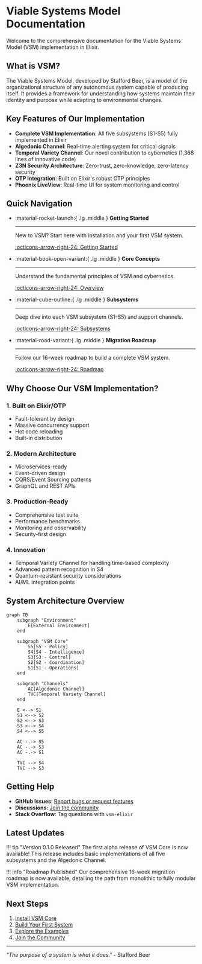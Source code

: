 # Viable Systems Model Documentation

Welcome to the comprehensive documentation for the Viable Systems Model (VSM) implementation in Elixir.

## What is VSM?

The Viable Systems Model, developed by Stafford Beer, is a model of the organizational structure of any autonomous system capable of producing itself. It provides a framework for understanding how systems maintain their identity and purpose while adapting to environmental changes.

## Key Features of Our Implementation

- **Complete VSM Implementation**: All five subsystems (S1-S5) fully implemented in Elixir
- **Algedonic Channel**: Real-time alerting system for critical signals
- **Temporal Variety Channel**: Our novel contribution to cybernetics (1,368 lines of innovative code)
- **Z3N Security Architecture**: Zero-trust, zero-knowledge, zero-latency security
- **OTP Integration**: Built on Elixir's robust OTP principles
- **Phoenix LiveView**: Real-time UI for system monitoring and control

## Quick Navigation

<div class="grid cards" markdown>

-   :material-rocket-launch:{ .lg .middle } **Getting Started**

    ---

    New to VSM? Start here with installation and your first VSM system.

    [:octicons-arrow-right-24: Getting Started](getting-started/index.md)

-   :material-book-open-variant:{ .lg .middle } **Core Concepts**

    ---

    Understand the fundamental principles of VSM and cybernetics.

    [:octicons-arrow-right-24: Overview](overview/index.md)

-   :material-cube-outline:{ .lg .middle } **Subsystems**

    ---

    Deep dive into each VSM subsystem (S1-S5) and support channels.

    [:octicons-arrow-right-24: Subsystems](subsystems/index.md)

-   :material-road-variant:{ .lg .middle } **Migration Roadmap**

    ---

    Follow our 16-week roadmap to build a complete VSM system.

    [:octicons-arrow-right-24: Roadmap](roadmap/index.md)

</div>

## Why Choose Our VSM Implementation?

### 1. **Built on Elixir/OTP**
- Fault-tolerant by design
- Massive concurrency support
- Hot code reloading
- Built-in distribution

### 2. **Modern Architecture**
- Microservices-ready
- Event-driven design
- CQRS/Event Sourcing patterns
- GraphQL and REST APIs

### 3. **Production-Ready**
- Comprehensive test suite
- Performance benchmarks
- Monitoring and observability
- Security-first design

### 4. **Innovation**
- Temporal Variety Channel for handling time-based complexity
- Advanced pattern recognition in S4
- Quantum-resistant security considerations
- AI/ML integration points

## System Architecture Overview

```mermaid
graph TB
    subgraph "Environment"
        E[External Environment]
    end
    
    subgraph "VSM Core"
        S5[S5 - Policy]
        S4[S4 - Intelligence]
        S3[S3 - Control]
        S2[S2 - Coordination]
        S1[S1 - Operations]
    end
    
    subgraph "Channels"
        AC[Algedonic Channel]
        TVC[Temporal Variety Channel]
    end
    
    E <--> S1
    S1 <--> S2
    S2 <--> S3
    S3 <--> S4
    S4 <--> S5
    
    AC -.-> S5
    AC -.-> S3
    AC -.-> S1
    
    TVC --> S4
    TVC --> S3
```

## Getting Help

- **GitHub Issues**: [Report bugs or request features](https://github.com/viable-systems/vsm-core/issues)
- **Discussions**: [Join the community](https://github.com/viable-systems/vsm-core/discussions)
- **Stack Overflow**: Tag questions with `vsm-elixir`

## Latest Updates

!!! tip "Version 0.1.0 Released"
    The first alpha release of VSM Core is now available! This release includes basic implementations of all five subsystems and the Algedonic Channel.

!!! info "Roadmap Published"
    Our comprehensive 16-week migration roadmap is now available, detailing the path from monolithic to fully modular VSM implementation.

## Next Steps

1. [Install VSM Core](getting-started/installation.md)
2. [Build Your First System](getting-started/first-system.md)
3. [Explore the Examples](getting-started/examples.md)
4. [Join the Community](https://github.com/viable-systems/vsm-core/discussions)

---

*"The purpose of a system is what it does."* - Stafford Beer